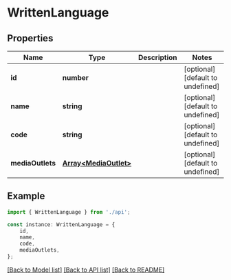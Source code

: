 # WrittenLanguage


## Properties

Name | Type | Description | Notes
------------ | ------------- | ------------- | -------------
**id** | **number** |  | [optional] [default to undefined]
**name** | **string** |  | [optional] [default to undefined]
**code** | **string** |  | [optional] [default to undefined]
**mediaOutlets** | [**Array&lt;MediaOutlet&gt;**](MediaOutlet.md) |  | [optional] [default to undefined]

## Example

```typescript
import { WrittenLanguage } from './api';

const instance: WrittenLanguage = {
    id,
    name,
    code,
    mediaOutlets,
};
```

[[Back to Model list]](../README.md#documentation-for-models) [[Back to API list]](../README.md#documentation-for-api-endpoints) [[Back to README]](../README.md)
